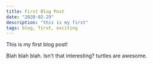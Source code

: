 ```yaml
---
title: First Blog Post
date: "2020-02-29"
description: "this is my first"
tags: blog, first, exciting
---
```


This is my first blog post!

Blah blah blah.  Isn't that interesting? turtles are awesome.
